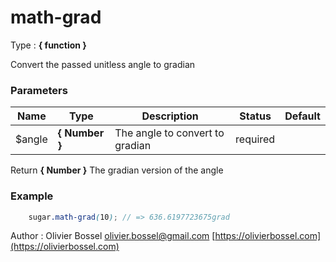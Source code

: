 # math-grad

<!-- @namespace: sugar.scss.math.math-grad -->

Type : **{ function }**


Convert the passed unitless angle to gradian



### Parameters
Name  |  Type  |  Description  |  Status  |  Default
------------  |  ------------  |  ------------  |  ------------  |  ------------
$angle  |  **{ Number }**  |  The angle to convert to gradian  |  required  |

Return **{ Number }** The gradian version of the angle

### Example
```scss
	sugar.math-grad(10); // => 636.6197723675grad
```
Author : Olivier Bossel [olivier.bossel@gmail.com](mailto:olivier.bossel@gmail.com) [https://olivierbossel.com](https://olivierbossel.com)